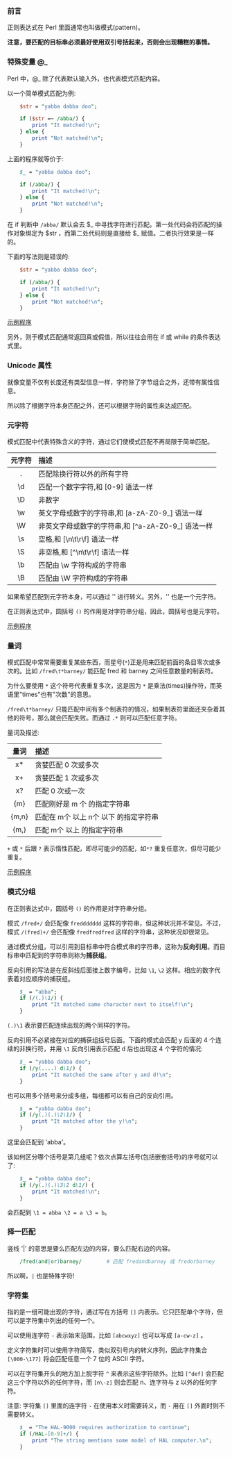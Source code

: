 
### 前言

正则表达式在 Perl 里面通常也叫做模式(pattern)。

**注意，要匹配的目标串必须最好使用双引号括起来，否则会出现糟糕的事情。**

### 特殊变量 @_

Perl 中，@_ 除了代表默认输入外，也代表模式匹配内容。

以一个简单模式匹配为例:
```pl
    $str = "yabba dabba doo";

    if ($str =~ /abba/) {
        print "It matched!\n";
    } else {
        print "Not matched!\n";
    }
```

上面的程序就等价于:
```pl
    $_ = "yabba dabba doo";

    if (/abba/) {
        print "It matched!\n";
    } else {
        print "Not matched!\n";
    }
```
在 if 判断中 `/abba/` 默认会去 $_ 中寻找字符进行匹配。第一处代码会将匹配的操作对象绑定为 $str  ，而第二处代码则是直接给 $_ 赋值。二者执行效果是一样的。

下面的写法则是错误的:
```pl
    $str = "yabba dabba doo";

    if (/abba/) {
        print "It matched!\n";
    } else {
        print "Not matched!\n";
    }
```

[示例程序](t/01_special_variable.pl)

另外，则于模式匹配通常返回真或假值，所以往往会用在 if 或 while 的条件表达式里。


### Unicode 属性

就像变量不仅有长度还有类型信息一样，字符除了字节组合之外，还带有属性信息。

所以除了根据字符本身匹配之外，还可以根据字符的属性来达成匹配。


### 元字符

模式匹配中代表特殊含义的字符，通过它们使模式匹配不再局限于简单匹配。

| 元字符 | 描述 |
|:------:|:-----|
|   .    | 匹配除换行符以外的所有字符 |
|   \d   | 匹配一个数字字符,和 [0-9] 语法一样 |
|   \D   | 非数字 |
|   \w   | 英文字母或数字的字符串,和 [a-zA-Z0-9_] 语法一样 |
|   \W   | 非英文字母或数字的字符串,和 [^a-zA-Z0-9_] 语法一样 |
|   \s   | 空格,和 [\n\t\r\f] 语法一样 |
|   \S   | 非空格,和 [^\n\t\r\f] 语法一样 |
|   \b   | 匹配由 \w 字符构成的字符串 |
|   \B   | 匹配由 \W 字符构成的字符串 |

如果希望匹配到元字符本身，可以通过 '\' 进行转义。另外，'\' 也是一个元字符。

在正则表达式中，圆括号 `()` 的作用是对字符串分组，因此，圆括号也是元字符。

[示例程序](t/01_metacharacter.pl)


### 量词

模式匹配中常常需要重复某些东西，而星号(`*`)正是用来匹配前面的条目零次或多次的。比如 `/fred\t*barney/` 能匹配 fred 和 barney 之间任意数量的制表符。

为什么要使用 `*` 这个符号代表重复多次，这是因为 `*` 是乘法(times)操作符，而英语里"times"也有"次数"的意思。

`/fred\t*barney/` 只能匹配中间有多个制表符的情况，如果制表符里面还夹杂着其他的符号，那么就会匹配失败。而通过 `.*` 则可以匹配任意字符。

量词及描述:

| 量词   | 描述 |
|:------:|:-----|
|   x*   | 贪婪匹配 0 次或多次 |
|   x+   | 贪婪匹配 1 次或多次 |
|   x?   | 匹配 0 次或一次 |
|   {m}  | 匹配刚好是 m 个 的指定字符串 |
| {m,n}  | 匹配在 m个 以上 n个 以下 的指定字符串 |
|   {m,} | 匹配 m个 以上 的指定字符串 |

`+` 或 `*` 后跟 `?` 表示惰性匹配，即尽可能少的匹配，如`*?` 重复任意次，但尽可能少重复。

[示例程序](t/01_quantifier.pl)


### 模式分组

在正则表达式中，圆括号 `()` 的作用是对字符串分组。

模式 `/fred+/` 会匹配像 `freddddddd` 这样的字符串，但这种状况并不常见。不过，模式 `/(fred)+/` 会匹配像 `fredfredfred` 这样的字符串，这种状况却很常见。

通过模式分组，可以引用到目标串中符合模式串的字符串，这称为**反向引用**。而目标串中匹配到的字符串则称为**捕获组**。

反向引用的写法是在反斜线后面接上数字编号，比如 `\1`, `\2` 这样。相应的数字代表着对应顺序的捕获组。

```pl
    $_ = "abba";
    if (/(.)\1/) {
        print "It matched same character next to itself!\n";
    }
```
`(.)\1` 表示要匹配连续出现的两个同样的字符。

反向引用不必紧接在对应的捕获组括号后面。下面的模式会匹配 y 后面的 4 个连续的非换行符，并用 `\1` 反向引用表示匹配 d 后也出现这 4 个字符的情况:
```pl
    $_ = "yabba dabba doo";
    if (/y(....) d\1/) {
        print "It matched the same after y and d!\n";
    }
```

也可以用多个括号来分成多组，每组都可以有自己的反向引用。
```pl
    $_ = "yabba dabba doo";
    if (/y(.)(.)\2\1/) {
        print "It matched after the y!\n";
    }
```
这里会匹配到 'abba'。

该如何区分哪个括号是第几组呢？依次点算左括号(包括嵌套括号)的序号就可以了:
```pl
    $_ = "yabba dabba doo";
    if (/y(.)(.)\3\2 d\1/) {
        print "It matched!\n";
    }
```
会匹配到 `\1 = abba \2 = a \3 = b`。


### 择一匹配

竖线 '|' 的意思是要么匹配左边的内容，要么匹配右边的内容。
```pl
    /fred(and|or)barney/        # 匹配 fredandbarney 或 fredorbarney
```

所以啊，`|` 也是特殊字符!

### 字符集

指的是一组可能出现的字符，通过写在方括号 `[]` 内表示。它只匹配单个字符，但可以是字符集中列出的任何一个。

可以使用连字符 `-` 表示始末范围，比如 `[abcwxyz]` 也可以写成 `[a-cw-z]` 。

定义字符集时可以使用字符简写，类似双引号内的转义序列，因此字符集合 `[\000-\177]` 将会匹配任意一个 7 位的 ASCII 字符。

可以在字符集开头的地方加上脱字符 `^` 来表示这些字符除外。比如 `[^def]` 会匹配这三个字符以外的任何字符，而 `[n\-z]` 则会匹配 n、连字符与 z 以外的任何字符。

注意: 字符集 `[]` 里面的连字符 `-` 在使用本义时需要转义，而 `-` 用在 `[]` 外面时则不需要转义。

```pl
    $_ = "The HAL-9000 requires authorization to continue";
    if (/HAL-[0-9]+/) {
        print "The string mentions some model of HAL computer.\n";
    }
```
